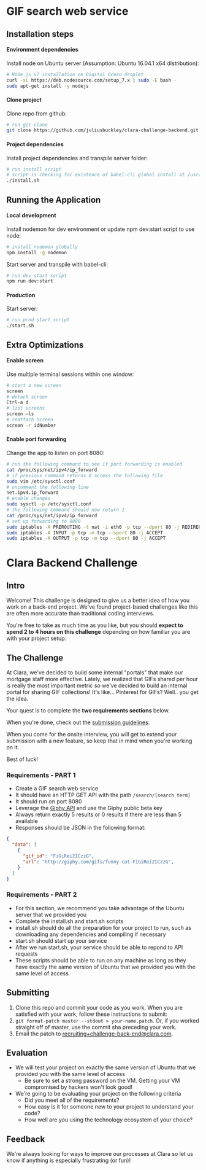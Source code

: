 # GIF search web service

## Installation steps

#### Environment dependencies
Install node on Ubuntu server (Assumption: Ubuntu 16.04.1 x64 distribution):
```sh
# Node.js v7 installation on Digital Ocean droplet
curl -sL https://deb.nodesource.com/setup_7.x | sudo -E bash -
sudo apt-get install -y nodejs
```

#### Clone project
Clone repo from github:
```sh
# run git clone
git clone https://github.com/juliusbuckley/clara-challenge-backend.git
```

#### Project dependencies

Install project dependencies and transpile server folder:
```sh
# run install script
# script is checking for existence of babel-cli global install at /usr/bin/babel (please update if usr/bin is different)
./install.sh
```

## Running the Application

#### Local development

Install nodemon for dev environment or update npm dev:start script to use node:
```sh
# install nodemon globally 
npm install -g nodemon
```

Start server and transpile with babel-cli:
```sh
# run dev start script
npm run dev:start
```
#### Production

Start server: 
```sh
# run prod start script
./start.sh
```
## Extra Optimizations

#### Enable screen  

Use multiple terminal sessions within one window:
```sh
# start a new screen
screen
# detach screen
Ctrl-a d
# list screens
screen –ls
# reattach screen
screen -r idNumber
```

#### Enable port forwarding

Change the app to listen on port 8080:
```sh
# run the following command to see if port forwarding is enabled
cat /proc/sys/net/ipv4/ip_forward
# if previous command returns 0 access the following file
sudo vim /etc/sysctl.conf
# uncomment the following line
net.ipv4.ip_forward
# enable changes
sudo sysctl -p /etc/sysctl.conf
# the following command should now return 1
cat /proc/sys/net/ipv4/ip_forward
# set up forwarding to 8080
sudo iptables -A PREROUTING -t nat -i eth0 -p tcp --dport 80 -j REDIRECT --to-port 8080
sudo iptables -A INPUT -p tcp -m tcp --sport 80 -j ACCEPT
sudo iptables -A OUTPUT -p tcp -m tcp --dport 80 -j ACCEPT
```

Clara Backend Challenge
============================

## Intro

Welcome! This challenge is designed to give us a better idea of how you work
on a back-end project. We've found project-based challenges like this are
often more accurate than traditional coding interviews.

You're free to take as much time as you like, but you should **expect to spend 2 to 4 hours on this challenge** depending on how familiar you are with your project setup.

## The Challenge

At Clara, we've decided to build some internal "portals" that make our
mortgage staff more effective. Lately, we realized that GIFs shared per hour
is really the most important metric so we've decided to build an internal portal
for sharing GIF collections! It's like... Pinterest for GIFs?
Well.. you get the idea.

Your quest is to complete the **two requirements sections** below.

When you're done, check out the [submission guidelines](#submitting).

When you come for the onsite interview, you will get to extend your submission with a new feature, so keep that in mind when you're working on it.

Best of luck!

### Requirements - PART 1

- Create a GIF search web service
- It should have an HTTP GET API with the path `/search/[search term]`
- It should run on port 8080
- Leverage the [Giphy API](https://github.com/giphy/GiphyAPI) and use the Giphy public beta key
- Always return exactly 5 results or 0 results if there are less than 5 available
- Responses should be JSON in the following format:
 
```json
{
  "data": [
    {
      "gif_id": "FiGiRei2ICzzG",
      "url": "http://giphy.com/gifs/funny-cat-FiGiRei2ICzzG",
    }
  ]
}
```

### Requirements - PART 2
- For this section, we recommend you take advantage of the Ubuntu server that we provided you
- Complete the install.sh and start.sh scripts
- install.sh should do all the preparation for your project to run, such as downloading any dependencies and compiling if necessary
- start.sh should start up your service 
- After we run start.sh, your service should be able to repond to API requests 
- These scripts should be able to run on any machine as long as they have exactly the same version of Ubuntu that we provided you with the same level of access

## Submitting

1. Clone this repo and commit your code as you work. When you are satisfied with your work, follow these instructions to submit:
2. `git format-patch master --stdout > your-name.patch`.
    Or, if you worked straight off of master, use the commit sha preceding
    your work.
3. Email the patch to [recruiting+challenge-back-end@clara.com](mailto:recruiting+challenge-back-end@clara.com).

## Evaluation

- We will test your project on exactly the same version of Ubuntu that we provided you with the same level of access
  - Be sure to set a strong password on the VM. Getting your VM compromised by hackers won't look good!
- We're going to be evaluating your project on the following criteria
  - Did you meet all of the requirements?
  - How easy is it for someone new to your project to understand your code?
  - How well are you using the technology ecosystem of your choice?

## Feedback

We're always looking for ways to improve our processes at Clara so
let us know if anything is especially frustrating (or fun)!
